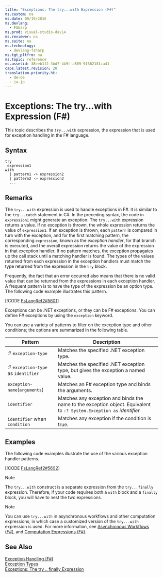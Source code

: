 ```yaml
---
title: "Exceptions: The try...with Expression (F#)"
ms.custom: na
ms.date: 09/19/2016
ms.devlang: 
  - FSharp
ms.prod: visual-studio-dev14
ms.reviewer: na
ms.suite: na
ms.technology: 
  - devlang-fsharp
ms.tgt_pltfrm: na
ms.topic: reference
ms.assetid: 38eeb1f2-3bd7-4b9f-a859-91662181ca41
caps.latest.revision: 20
translation.priority.ht: 
  - de-de
  - ja-jp
---
```

# Exceptions: The try...with Expression (F#)
This topic describes the `try...with` expression, the expression that is used for exception handling in the F# language.  
  
## Syntax  
  
```  
try  
 expression1  
with  
  | pattern1 -> expression2  
  | pattern2 -> expression3  
  ...  
```  
  
## Remarks  
 The `try...with` expression is used to handle exceptions in F#. It is similar to the `try...catch` statement in C#. In the preceding syntax, the code in `expression1` might generate an exception. The `try...with` expression returns a value. If no exception is thrown, the whole expression returns the value of `expression1`. If an exception is thrown, each `pattern` is compared in turn with the exception, and for the first matching pattern, the corresponding `expression`, known as the *exception handler*, for that branch is executed, and the overall expression returns the value of the expression in that exception handler. If no pattern matches, the exception propagates up the call stack until a matching handler is found. The types of the values returned from each expression in the exception handlers must match the type returned from the expression in the `try` block.  
  
 Frequently, the fact that an error occurred also means that there is no valid value that can be returned from the expressions in each exception handler. A frequent pattern is to have the type of the expression be an option type. The following code example illustrates this pattern.  
  
 [!CODE [FsLangRef2#5601](../CodeSnippet/VS_Snippets_Fsharp/fslangref2#5601)]  
  
 Exceptions can be .NET exceptions, or they can be F# exceptions. You can define F# exceptions by using the `exception` keyword.  
  
 You can use a variety of patterns to filter on the exception type and other conditions; the options are summarized in the following table.  
  
|Pattern|Description|  
|-------------|-----------------|  
|:? `exception-type`|Matches the specified .NET exception type.|  
|:? `exception-type` as `identifier`|Matches the specified .NET exception type, but gives the exception a named value.|  
|`exception-name`(`arguments`)|Matches an F# exception type and binds the arguments.|  
|`identifier`|Matches any exception and binds the name to the exception object. Equivalent to `:? System.Exception as` *identifier*|  
|`identifier` when `condition`|Matches any exception if the condition is true.|  
  
## Examples  
 The following code examples illustrate the use of the various exception handler patterns.  
  
 [!CODE [FsLangRef2#5602](../CodeSnippet/VS_Snippets_Fsharp/fslangref2#5602)]  
  
> [!NOTE]
>  The `try...with` construct is a separate expression from the `try...finally` expression. Therefore, if your code requires both a `with` block and a `finally` block, you will have to nest the two expressions.  
  
> [!NOTE]
>  You can use `try...with` in asynchronous workflows and other computation expressions, in which case a customized version of the `try...with` expression is used. For more information, see [Asynchronous Workflows (F#)](../Topic/Asynchronous%20Workflows%20\(F%23\).md), and [Computation Expressions (F#)](../Topic/Computation%20Expressions%20\(F%23\).md).  
  
## See Also  
 [Exception Handling (F#)](../vs140/Exception-Handling--F#-.md)   
 [Exception Types](../Topic/Exception%20Types%20\(F%23\).md)   
 [Exceptions: The try .. finally Expression](../vs140/Exceptions--The-try...finally-Expression--F#-.md)